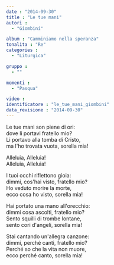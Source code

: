 ```yaml
---
date : "2014-09-30"
title : "Le tue mani"
autori : 
  - "Giombini"

album : "Camminiamo nella speranza"
tonalita : "Re"
categories : 
  - "Liturgica"

gruppo : 
  - ""

momenti : 
  - "Pasqua"

video : 
identificatore : "le_tue_mani_giombini"
data_revisione : "2014-09-30"
---
```

  
  
Le tue mani son piene di ori:  
dove li portavi fratello mio?   
Li portavo alla tomba di Cristo,  
ma l'ho trovata vuota, sorella mia!  
  
  
Alleluia,  Alleluia!   
Alleluia,  Alleluia!   
  
  
I tuoi occhi riflettono gioia:  
dimmi, cos'hai visto, fratello mio?   
Ho veduto morire la morte,  
ecco cosa ho visto, sorella mia!  
  
  
Hai portato una mano all'orecchio:  
dimmi cosa ascolti, fratello mio?   
Sento squilli di trombe lontane,  
sento cori d'angeli, sorella mia!  
  
  
Stai cantando un'allegra canzone:  
dimmi, perché canti, fratello mio?   
Perché so che la vita non muore,  
ecco perché canto, sorella mia!  
  
  
